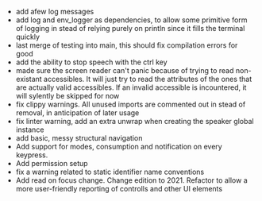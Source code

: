 - add afew  log messages
- add log and env_logger as dependencies, to allow some primitive form of logging in stead of relying purely on println since it fills the terminal quickly
- last merge of testing into main, this should fix compilation errors for good
- add the ability to stop speech with the ctrl key
- made sure the screen reader can't panic because of trying to read non-existant accessibles. It will just try to read the attributes of the ones that are actually valid accessibles. If an invalid accessible is incountered, it will sylently be skipped for now
- fix clippy warnings. All unused imports are commented out in stead of removal, in anticipation of later usage
- fix linter warning, add an extra unwrap when creating the speaker global instance
- add basic, messy structural navigation
- Add support for modes, consumption and notification on every keypress.
- Add permission setup
- fix a warning related to static identifier name conventions
- Add read on focus change. Change edition to 2021. Refactor to allow a more user-friendly reporting of controlls and other UI elements

